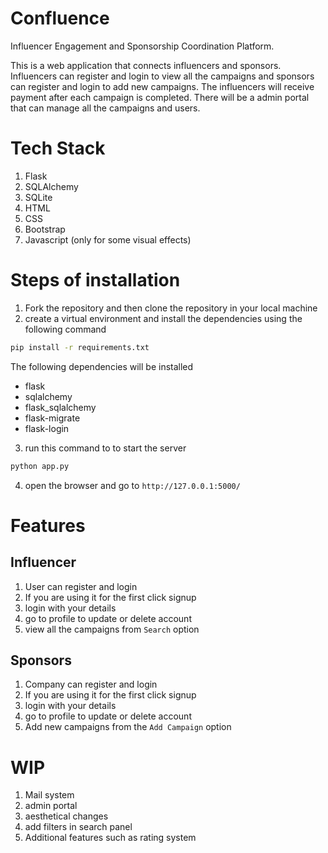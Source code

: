 # Confluence
Influencer Engagement and Sponsorship Coordination Platform. 

This is a web application that connects influencers and sponsors. Influencers can register and login to view all the campaigns and sponsors can register and login to add new campaigns.
The influencers will receive payment after each campaign is completed.
There will be a admin portal that can manage all the campaigns and users.

# Tech Stack
1. Flask
2. SQLAlchemy
3. SQLite
4. HTML
5. CSS
6. Bootstrap
7. Javascript (only for some visual effects)


# Steps of installation

1. Fork the repository and then clone the repository in your local machine
2. create a virtual environment and install the dependencies using the following command
```bash 
pip install -r requirements.txt
```
The following dependencies will be installed
- flask
- sqlalchemy
- flask_sqlalchemy
- flask-migrate
- flask-login

3. run this command to to start the server
```bash
python app.py
``` 

4. open the browser and go to `http://127.0.0.1:5000/`

# Features

## Influencer
1. User can register and login
2. If you are using it for the first click signup
3. login with your details
4. go to profile to update or delete account
5. view all the campaigns from `Search` option

## Sponsors
1. Company can register and login
2. If you are using it for the first click signup
3. login with your details
4. go to profile to update or delete account
5. Add new campaigns from the `Add Campaign` option

# WIP
1. Mail system
2. admin portal
3. aesthetical changes
4. add filters in search panel
5. Additional features such as rating system
